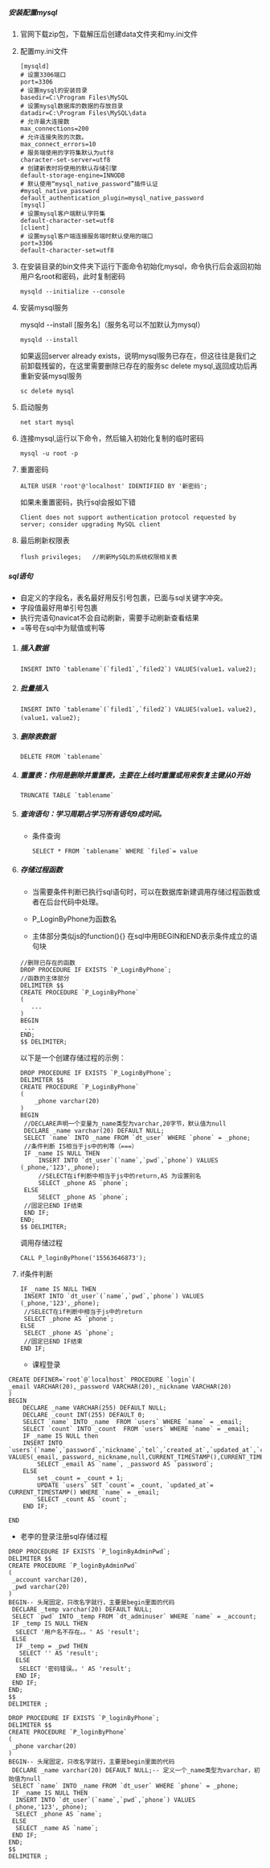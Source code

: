 ##### 安装配置mysql

1. 官网下载zip包，下载解压后创建data文件夹和my.ini文件

2. 配置my.ini文件

   ```
   [mysqld]
   # 设置3306端口
   port=3306
   # 设置mysql的安装目录
   basedir=C:\Program Files\MySQL
   # 设置mysql数据库的数据的存放目录
   datadir=C:\Program Files\MySQL\data
   # 允许最大连接数
   max_connections=200
   # 允许连接失败的次数。
   max_connect_errors=10
   # 服务端使用的字符集默认为utf8
   character-set-server=utf8
   # 创建新表时将使用的默认存储引擎
   default-storage-engine=INNODB
   # 默认使用“mysql_native_password”插件认证
   #mysql_native_password
   default_authentication_plugin=mysql_native_password
   [mysql]
   # 设置mysql客户端默认字符集
   default-character-set=utf8
   [client]
   # 设置mysql客户端连接服务端时默认使用的端口
   port=3306
   default-character-set=utf8
   ```

3. 在安装目录的bin文件夹下运行下面命令初始化mysql，命令执行后会返回初始用户名root和密码，此时复制密码

   ```
   mysqld --initialize --console
   ```

4. 安装mysql服务

   mysqld --install [服务名]（服务名可以不加默认为mysql）

   ```
   mysqld --install
   ```

   如果返回server already exists，说明mysql服务已存在，但这往往是我们之前卸载残留的，在这里需要删除已存在的服务sc delete mysql,返回成功后再重新安装mysql服务

   ```
   sc delete mysql
   ```

5. 启动服务

   ```
   net start mysql
   ```

6. 连接mysql,运行以下命令，然后输入初始化复制的临时密码

   ```
   mysql -u root -p
   ```

7. 重置密码

   ```
   ALTER USER 'root'@'localhost' IDENTIFIED BY '新密码';
   ```

   如果未重置密码，执行sql会报如下错

   ```
   Client does not support authentication protocol requested by server; consider upgrading MySQL client
   ```

8. 最后刷新权限表

   ```
   flush privileges;   //刷新MySQL的系统权限相关表
   ```

   

##### sql语句

- 自定义的字段名，表名最好用反引号包裹，已面与sql关键字冲突。
- 字段值最好用单引号包裹
- 执行完语句navicat不会自动刷新，需要手动刷新查看结果
- =等号在sql中为赋值或判等

1. ##### 插入数据

   ```mysql
   INSERT INTO `tablename`(`filed1`,`filed2`) VALUES(value1，value2);
   ```

2. ##### 批量插入

   ```mysql
   INSERT INTO `tablename`(`filed1`,`filed2`) VALUES(value1，value2),(value1，value2);
   ```

3. ##### 删除表数据

   ```mysql
   DELETE FROM `tablename`
   ```

4. ##### 重置表：作用是删除并重置表，主要在上线时重置或用来恢复主键从0开始

   ```mysql
   TRUNCATE TABLE `tablename`
   ```

5. ##### 查询语句：学习周期占学习所有语句9成时间。

   - 条件查询

     ```mysql
     SELECT * FROM `tablename` WHERE `filed`= value
     ```

6. ##### 存储过程函数

   - 当需要条件判断已执行sql语句时，可以在数据库新建调用存储过程函数或者在后台代码中处理。

   - P_LoginByPhone为函数名
   - 主体部分类似js的function(){} 在sql中用BEGIN和END表示条件成立的语句块

   ```mysql
   //删除已存在的函数
   DROP PROCEDURE IF EXISTS `P_LoginByPhone`;
   //函数的主体部分
   DELIMITER $$
   CREATE PROCEDURE `P_LoginByPhone`
   (
      ...
   )
   BEGIN
   	...
   END;
   $$ DELIMITER;
   ```

   以下是一个创建存储过程的示例：

   ```mysql
   DROP PROCEDURE IF EXISTS `P_LoginByPhone`;
   DELIMITER $$
   CREATE PROCEDURE `P_LoginByPhone`
   (
       _phone varchar(20)
   )
   BEGIN
   	//DECLARE声明一个变量为_name类型为varchar,20字节，默认值为null
   	DECLARE _name varchar(20) DEFAULT NULL;
   	SELECT `name` INTO _name FROM `dt_user` WHERE `phone` = _phone;
   	//条件判断 IS相当于js中的判等（===）
   	IF _name IS NULL THEN
   		INSERT INTO `dt_user`(`name`,`pwd`,`phone`) VALUES (_phone,'123',_phone);
   		//SELECT在if判断中相当于js中的return,AS 为设置别名
   		SELECT _phone AS `phone`;
   	ELSE
   		SELECT _phone AS `phone`;
   	//固定已END IF结束
   	END IF;
   END;
   $$ DELIMITER;
   ```

   调用存储过程

   ```
   CALL P_loginByPhone('15563646873');
   ```

   

7. if条件判断

   ```mysql
   IF _name IS NULL THEN
   	INSERT INTO `dt_user`(`name`,`pwd`,`phone`) VALUES (_phone,'123',_phone);
   	//SELECT在if判断中相当于js中的return
   	SELECT _phone AS `phone`;
   ELSE
   	SELECT _phone AS `phone`;
   	//固定已END IF结束
   END IF;
   ```

   - 课程登录

```mysql
CREATE DEFINER=`root`@`localhost` PROCEDURE `login`(
_email VARCHAR(20),_password VARCHAR(20),_nickname VARCHAR(20)
)
BEGIN
	DECLARE _name VARCHAR(255) DEFAULT NULL;
	DECLARE _count INT(255) DEFAULT 0;
	SELECT `name` INTO _name  FROM `users` WHERE `name` = _email;
	SELECT `count` INTO _count  FROM `users` WHERE `name` = _email;
	IF _name IS NULL then
	INSERT INTO `users`(`name`,`password`,`nickname`,`tel`,`created_at`,`updated_at`,`count`) VALUES(_email,_password,_nickname,null,CURRENT_TIMESTAMP(),CURRENT_TIMESTAMP(),_count);
		SELECT _email AS `name`, _password AS `password`;
	ELSE
		set _count = _count + 1;
		UPDATE `users` SET `count`= _count, `updated_at`= CURRENT_TIMESTAMP() WHERE `name` = _email;
		SELECT _count AS `count`;
	END IF;
	
END
```

- 老李的登录注册sql存储过程

```
DROP PROCEDURE IF EXISTS `P_loginByAdminPwd`;
DELIMITER $$
CREATE PROCEDURE `P_loginByAdminPwd`
(
 _account varchar(20),
 _pwd varchar(20)
)
BEGIN-- 头尾固定，只改名字就行，主要是begin里面的代码
 DECLARE _temp varchar(20) DEFAULT NULL;
 SELECT `pwd` INTO _temp FROM `dt_adminuser` WHERE `name` = _account;
 IF _temp IS NULL THEN
  SELECT '用户名不存在。。' AS 'result';
 ELSE
  IF _temp = _pwd THEN
   SELECT '' AS 'result';
  ELSE
   SELECT '密码错误。。' AS 'result';
  END IF;
 END IF;
END;
$$
DELIMITER ;
```

```mysql
DROP PROCEDURE IF EXISTS `P_loginByPhone`;
DELIMITER $$
CREATE PROCEDURE `P_loginByPhone`
(
 _phone varchar(20)
)
BEGIN-- 头尾固定，只改名字就行，主要是begin里面的代码
 DECLARE _name varchar(20) DEFAULT NULL;-- 定义一个_name类型为varchar，初始值为null
 SELECT `name` INTO _name FROM `dt_user` WHERE `phone` = _phone;
 IF _name IS NULL THEN
  INSERT INTO `dt_user`(`name`,`pwd`,`phone`) VALUES (_phone,'123',_phone);
  SELECT _phone AS `name`;
 ELSE
  SELECT _name AS `name`;
 END IF;
END;
$$
DELIMITER ;
```

